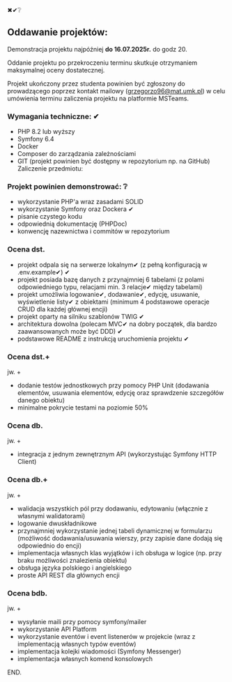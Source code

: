 ✖✔❔

## Oddawanie projektów:

Demonstracja projektu najpóźniej **do 16.07.2025r.** do godz 20.

Oddanie projektu po przekroczeniu terminu skutkuje otrzymaniem maksymalnej oceny dostatecznej.

Projekt ukończony przez studenta powinien być zgłoszony do prowadzącego poprzez kontakt mailowy (grzegorzo96@mat.umk.pl) w celu umówienia terminu zaliczenia projektu na platformie MSTeams.


### Wymagania techniczne: ✔

- PHP 8.2 lub wyższy
- Symfony 6.4
- Docker
- Composer do zarządzania zależnościami
- GIT (projekt powinien być dostępny w repozytorium np. na GitHub)
  Zaliczenie przedmiotu:

### Projekt powinien demonstrować: ❔
- wykorzystanie PHP'a wraz zasadami SOLID
- wykorzystanie Symfony oraz Dockera ✔
- pisanie czystego kodu
- odpowiednią dokumentację (PHPDoc)
- konwencję nazewnictwa i commitów w repozytorium

### Ocena dst.

- projekt odpala się na serwerze lokalnym✔ (z pełną konfiguracją w .env.example✔) ✔
- projekt posiada bazę danych z przynajmniej 6 tabelami (z polami odpowiedniego typu, relacjami min. 3 relacje✔ między tabelami)
- projekt umożliwia logowanie✔, dodawanie✔, edycję, usuwanie, wyświetlenie listy✔ z obiektami (minimum 4 podstawowe operacje CRUD dla każdej głównej encji)
- projekt oparty na silniku szablonów TWIG  ✔
- architektura dowolna (polecam MVC✔ na dobry początek, dla bardzo zaawansowanych może być DDD) ✔
- podstawowe README z instrukcją uruchomienia projektu ✔

### Ocena dst.+

jw. +
- dodanie testów jednostkowych przy pomocy PHP Unit (dodawania elementów, usuwania elementów, edycję oraz sprawdzenie szczegółów danego obiektu)
- minimalne pokrycie testami na poziomie 50%

### Ocena db.

jw. +
- integracja z jednym zewnętrznym API (wykorzystując Symfony HTTP Client)

### Ocena db.+

jw. +
- walidacja wszystkich pól przy dodawaniu, edytowaniu (włącznie z własnymi walidatorami)
- logowanie dwuskładnikowe
- przynajmniej wykorzystanie jednej tabeli dynamicznej w formularzu (możliwość dodawania/usuwania wierszy, przy zapisie dane dodają się odpowiednio do encji)
- implementacja własnych klas wyjątków i ich obsługa w logice (np. przy braku możliwości znalezienia obiektu)
- obsługa języka polskiego i angielskiego
- proste API REST dla głównych encji

### Ocena bdb.

jw. +
- wysyłanie maili przy pomocy symfony/mailer
- wykorzystanie API Platform
- wykorzystanie eventów i event listenerów w projekcie (wraz z implementacją własnych typów eventów)
- implementacja kolejki wiadomości (Symfony Messenger)
- implementacja własnych komend konsolowych

END.
